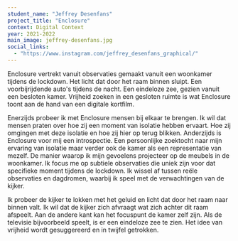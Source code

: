 ```yaml
---
student_name: "Jeffrey Desenfans"
project_title: "Enclosure"
context: Digital Context
year: 2021-2022
main_image: jeffrey-desenfans.jpg
social_links:
  - "https://www.instagram.com/jeffrey_desenfans_graphical/"
---
```

Enclosure vertrekt vanuit observaties gemaakt vanuit een woonkamer tijdens de lockdown. Het licht dat door het raam binnen sluipt. Een voorbijrijdende auto's tijdens de nacht. Een eindeloze zee, gezien vanuit een besloten kamer. Vrijheid zoeken in een gesloten ruimte is wat Enclosure toont aan de hand van een digitale kortfilm.

Enerzijds probeer ik met Enclosure mensen bij elkaar te brengen. Ik wil dat mensen praten over hoe zij een moment van isolatie hebben ervaart. Hoe zij omgingen met deze isolatie en hoe zij hier op terug blikken. Anderzijds is Enclosure voor mij een introspectie. Een persoonlijke zoektocht naar mijn ervaring van isolatie maar verder ook de kamer als een representatie van mezelf. De manier waarop ik mijn gevoelens projecteer op de meubels  in de woonkamer. Ik focus me op subtiele observaties die uniek zijn voor dat specifieke moment tijdens de lockdown. Ik wissel af tussen reële observaties en  dagdromen, waarbij ik speel met de verwachtingen van de kijker.

Ik probeer de kijker te lokken met het geluid en licht dat door het raam naar binnen valt. Ik wil dat de kijker zich afvraagt ​​wat zich achter dit raam afspeelt. Aan de andere kant kan het focuspunt de kamer zelf zijn. Als de televisie bijvoorbeeld speelt, is er een eindeloze zee te zien. Het idee van vrijheid wordt gesuggereerd en in twijfel getrokken.
